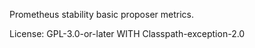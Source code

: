 Prometheus stability basic proposer metrics.

License: GPL-3.0-or-later WITH Classpath-exception-2.0
